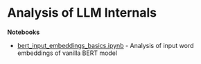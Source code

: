 # Analysis of LLM Internals

**Notebooks**

* [bert_input_embeddings_basics.ipynb](bert_input_embeddings_basics.ipynb) - Analysis of input word embeddings of vanilla BERT model

